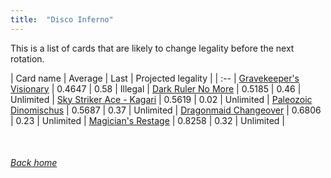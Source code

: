```yaml
---
title:  "Disco Inferno"
---
```


This is a list of cards that are likely to change legality before the next rotation.

| Card name | Average | Last | Projected legality |
| :-- |
[Gravekeeper's Visionary](https://db.ygoprodeck.com/card/?search=Gravekeeper's%20Visionary) | 0.4647 | 0.58 | Illegal |
[Dark Ruler No More](https://db.ygoprodeck.com/card/?search=Dark%20Ruler%20No%20More) | 0.5185 | 0.46 | Unlimited |
[Sky Striker Ace - Kagari](https://db.ygoprodeck.com/card/?search=Sky%20Striker%20Ace%20-%20Kagari) | 0.5619 | 0.02 | Unlimited |
[Paleozoic Dinomischus](https://db.ygoprodeck.com/card/?search=Paleozoic%20Dinomischus) | 0.5687 | 0.37 | Unlimited |
[Dragonmaid Changeover](https://db.ygoprodeck.com/card/?search=Dragonmaid%20Changeover) | 0.6806 | 0.23 | Unlimited |
[Magician's Restage](https://db.ygoprodeck.com/card/?search=Magician's%20Restage) | 0.8258 | 0.32 | Unlimited |

<br>

###### [Back home](index)